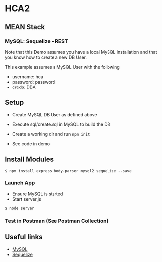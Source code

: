 # HCA2
## MEAN Stack
### MySQL: Sequelize - REST

Note that this Demo assumes you have a local MySQL installation and that you know how to create a new DB User. 

This example assumes a MySQL User with the following
+ username: hca
+ password: password
+ creds: DBA

## Setup
+ Create MySQL DB User as defined above
+ Execute sql/create.sql in MySQL to build the DB

+ Create a working dir and run ```npm init```
+ See code in demo


## Install Modules
```
$ npm install express body-parser mysql2 sequelize --save
```

### Launch App
+ Ensure MySQL is started
+ Start server.js
```
$ node server
```


### Test in Postman (See Postman Collection)


## Useful links
* [MySQL](https://www.mysql.com/)
* [Sequelize](http://docs.sequelizejs.com/)
